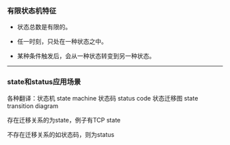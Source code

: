 ### 有限状态机特征
 * 状态总数是有限的。

 * 任一时刻，只处在一种状态之中。

 * 某种条件触发后，会从一种状态转变到另一种状态。

***

### state和status应用场景

各种翻译：状态机 state machine    状态码 status code    状态迁移图 state transition diagram

存在迁移关系的为state，例子有TCP state

不存在迁移关系的如状态码，则为status
